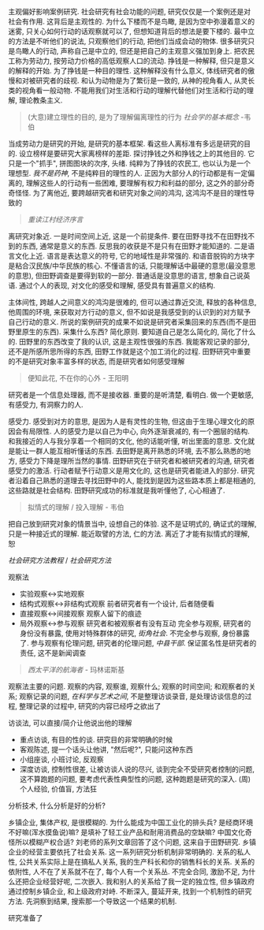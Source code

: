 主观偏好影响案例研究. 社会研究有社会功能的问题, 研究仅仅是一个案例还是对社会有作用. 这背后是主观性的. 为什么下楼而不是鸟瞰, 是因为空中弥漫着意义的迷雾, 只关心如何行动的话观察就可以了, 但想知道背后的想法是要下楼的. 最中立的方法是不听他们的说法, 只观察他们的行动, 把他们当成会动的物体. 很多研究只是鸟瞰人的行动, 声称自己是中立的, 但还是把自己的主观意义强加到身上. 把农民工称为劳动力, 按劳动力价格的高低观察人口的流动. 挣钱是一种解释, 但只是意义的解释的开始. 为了挣钱是一种目的理性. 这种解释没有什么意义, 体线研究者的傲慢和对被研究者的歧视. 和认为动物是为了繁衍是一致的, 从神的视角看人, 从灵长类的视角看一般动物. 不能用我们对生活和行动的理解代替他们对生活和行动的理解, 理论教条主义.

> (大意)建立理性的目的, 是为了理解偏离理性的行为 *社会学的基本概念* -韦伯

当成劳动力是研究的开始, 是研究的基本框架. 看这些人离标准有多远是研究的目的. 设立榜样是要研究大家离榜样的差距. 探讨挣钱之外和挣钱之上的其他目的. 它只是一个"抓手", 拼图图块的次序, 头绪. 纯粹为了挣钱的农民工, 也以认为是一个理想型. *我不是药神*, 不是纯粹目的理性的人. 正因为大部分人的行动都是有一定偏离的, 理解这些人的行动有一些困难, 要理解有权力和利益的部分, 这之外的部分奇奇怪怪. 为了离他近, 要跨越研究者和研究对象之间的鸿沟, 这鸿沟不是目的理性导致的

> *重读江村经济序言*

离研究对象近. 一是时间空间上近, 这是一个前提条件. 要在田野寻找不在田野找不到的东西, 通常是意义的东西. 反思我的收获是不是只有在田野才能知道的. 二是语言文化上近. 语言是表达意义的符号, 它的地域性是非常强的. 和语音脱钩的方块字是粘合汉民族/中华民族的核心. 不懂语言的话, 只能理解话中最硬的意思(最没意思的意思), 但田野调查是要得到软的一部分. 普通话是没意思的语言, 想象自己说英语. 通过个人的表现, 对文化的感受和理解, 感受具有普遍意义的结构.

主体间性, 跨越人之间意义的鸿沟是很难的, 但可以通过靠近交流, 释放的各种信息, 他周围的环境, 来获取对方行动的意义, 但不如说是我感受到的认识到的对方赋予自己行动的意义. 所说的案例研究的成果不如说是研究者采集回来的东西(而不是田野里原生的东西). 采集什么东西? 简化原则. 要知道自己是怎么简化的, 简化了什么的. 田野里的东西改变了我的认识, 这是主观性很强的东西. 我能客观记录的部分, 还不是所感所思所得的东西, 田野工作就是这个加工消化的过程. 田野研究中重要的不是研究对象丰富多样的状态, 而是研究者如何感受理解

> 便知此花, 不在你的心外 - 王阳明

研究者是一个信息处理器, 而不是接收器. 重要的是听清楚, 看明白. 做一个更敏感, 有感受力, 有洞察力的人.

感受力. 感受到对方的意思, 是因为人是有灵性的生物, 但这由于生理心理文化的原因会有局限性. 人的感受力是以自己为中心, 向外逐渐衰减的, 有一个圈层的结构. 和我接近的人与我分享着一个相同的文化, 他的话能听懂, 听出里面的意思. 文化就是能让一群人能互相听懂话的东西. 去田野是离开熟悉的环境, 去不那么熟悉的地方, 感受力下降是理所当然的事情. 田野研究在于研究者和被研究者的沟通, 研究者感受力的激活. 行动者赋予行动意义是用文化的, 这也是研究者能进入的部分. 研究者沿着自己熟悉的道理去寻找田野中的人, 能找到是因为这些路本质上都是相通的, 这些路就是社会结构. 田野研究成功的标准就是我听懂他了, 心心相通了.

> 拟情式的理解 / 投入理解 - 韦伯

把自己放到研究对象的情景当中, 设想自己的体验. 这不是证明式的, 确证式的理解, 只是一种接近式的理解. 能近取譬的方法, 仁的方法. 离近了才能有拟情式的理解, 恕

*社会研究方法教程* / *社会研究方法*

观察法
- 实验观察<->实地观察
- 结构式观察<->非结构式观察 前者研究者有一个设计, 后者随便看
- 直接观察<->间接观察 观察人留下的痕迹
- 局外观察<->参与观察 研究者和被观察者有没有互动 完全参与观察, 研究者的身份没有暴露, 使用对特殊群体的研究, *街角社会*. 不完全参与观察, 身份暴露了. 参与观察有伦理问题, 研究者的伦理问题, *中县干部*. 保证匿名性是研究者的责任, 这不是新闻调查

>  *西太平洋的航海者* - 玛林诺斯基

观察法主要的问题. 观察的内容, 观察谁, 观察什么; 观察的时间空间; 和观察者的关系; 观察记录的问题, *在科学与艺术之间*, 不是整理访谈录音, 是处理访谈信息的过程, 整理记录的过程中, 研究的内容已经呼之欲出了

访谈法, 可以直接/简介让他说出他的理解
- 重点访谈, 有目的性的谈. 研究目的非常明确的时候
- 客观陈述, 提一个话头让他讲, "然后呢?", 只能问这种东西
- 小组座谈, 小班讨论, 反观察
- 深度访谈, 控制性很差, 让被访谈人说的尽兴, 谈到完全不受研究者控制的问题, 这不算跑题的问题, 要考虑代表性典型性的问题, 这种跑题是研究的深入. (周)个人经验, 价值盲, 方法狂

分析技术, 什么分析是好的分析?

乡镇企业, 集体产权, 是很模糊的. 为什么能成为中国工业化的排头兵? 是经商环境不好嘛(浑水摸鱼说)嘛? 是填补了轻工业产品和耐用消费品的空缺嘛? 中国文化奇怪所以模糊产权合适? 刘老师的系列文章回答了这个问题, 这来自于田野研究. 乡镇企业的经营主要依托了社会关系. 这一系列研究分析机制非常明确的. 关系的私人性, 公共关系实际上是在搞私人关系, 我的生产科长和你的销售科长的关系. 关系的依附性, 人不在了关系就不在了, 每个人有一个关系丛. 不完全合同, 激励不足, 为什么还把企业经营好呢, 二次嵌入. 我和别人的关系给了我一定的独立性, 但乡镇政府通过控制乡镇企业, 和上级政府对峙. 不断深入, 蔓延开来, 找到一个机制性的研究方法. 先洞察到结果, 搜索那一个导致这一个结果的机制.

研究准备了
